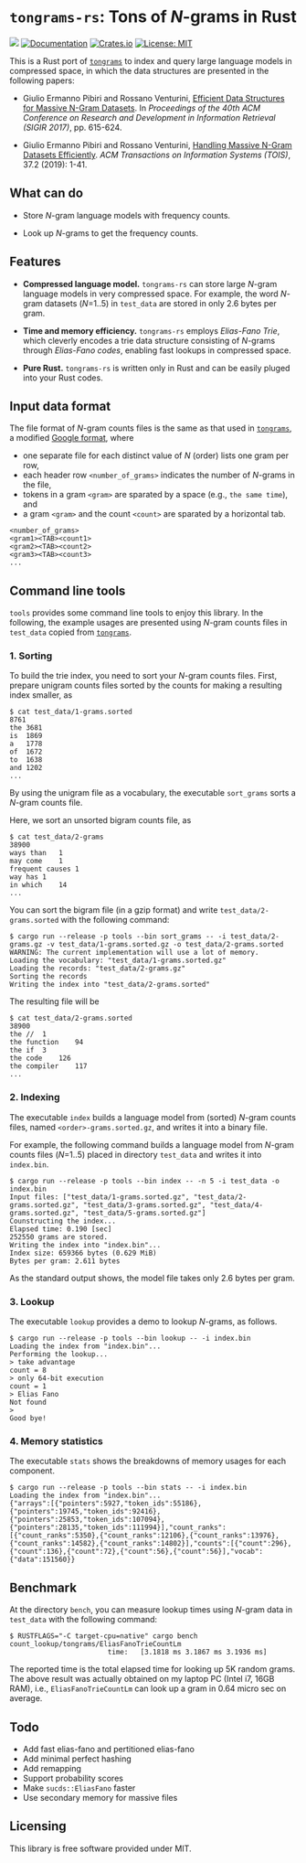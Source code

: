 # `tongrams-rs`: Tons of *N*-grams in Rust

![](https://github.com/kampersanda/tongrams-rs/actions/workflows/rust.yml/badge.svg)
[![Documentation](https://docs.rs/tongrams/badge.svg)](https://docs.rs/tongrams)
[![Crates.io](https://img.shields.io/crates/v/tongrams.svg)](https://crates.io/crates/tongrams)
[![License: MIT](https://img.shields.io/badge/license-MIT-blue.svg)](https://github.com/kampersanda/tongrams-rs/blob/master/LICENSE)

This is a Rust port of [`tongrams`](https://github.com/jermp/tongrams) to index and query large language models in compressed space, in which the data structures are presented in the following papers:

 - Giulio Ermanno Pibiri and Rossano Venturini, [Efficient Data Structures for Massive N-Gram Datasets](https://doi.org/10.1145/3077136.3080798). In *Proceedings of the 40th ACM Conference on Research and Development in Information Retrieval (SIGIR 2017)*, pp. 615-624.
 
 - Giulio Ermanno Pibiri and Rossano Venturini, [Handling Massive N-Gram Datasets Efficiently](https://doi.org/10.1145/3302913). *ACM Transactions on Information Systems (TOIS)*, 37.2 (2019): 1-41.

## What can do

 - Store *N*-gram language models with frequency counts.

 - Look up *N*-grams to get the frequency counts.

## Features

 - **Compressed language model.** `tongrams-rs` can store large *N*-gram language models in very compressed space. For example, the word *N*-gram datasets (*N*=1..5) in `test_data` are stored in only 2.6 bytes per gram.
  
 - **Time and memory efficiency.** `tongrams-rs` employs *Elias-Fano Trie*, which cleverly encodes a trie data structure consisting of *N*-grams through *Elias-Fano codes*, enabling fast lookups in compressed space.
  
 - **Pure Rust.** `tongrams-rs` is written only in Rust and can be easily pluged into your Rust codes.

## Input data format

The file format of *N*-gram counts files is the same as that used in [`tongrams`](https://github.com/jermp/tongrams), a modified [Google format](http://storage.googleapis.com/books/ngrams/books/datasetsv2.html), where

 - one separate file for each distinct value of *N* (order) lists one gram per row,
 - each header row `<number_of_grams>` indicates the number of *N*-grams in the file,
 - tokens in a gram `<gram>` are sparated by a space (e.g., `the same time`), and
 - a gram `<gram>` and the count `<count>` are sparated by a horizontal tab.

```
<number_of_grams>
<gram1><TAB><count1>
<gram2><TAB><count2>
<gram3><TAB><count3>
...
```

## Command line tools

`tools` provides some command line tools to enjoy this library. In the following, the example usages are presented using *N*-gram counts files in `test_data` copied from [`tongrams`](https://github.com/jermp/tongrams).

### 1. Sorting

To build the trie index, you need to sort your *N*-gram counts files.
First, prepare unigram counts files sorted by the counts for making a resulting index smaller, as

```
$ cat test_data/1-grams.sorted
8761
the	3681
is	1869
a	1778
of	1672
to	1638
and	1202
...
```

By using the unigram file as a vocabulary, the executable `sort_grams` sorts a *N*-gram counts file.

Here, we sort an unsorted bigram counts file, as

```
$ cat test_data/2-grams
38900
ways than	1
may come	1
frequent causes	1
way has	1
in which	14
...
```

You can sort the bigram file (in a gzip format) and write `test_data/2-grams.sorted` with the following command:

```
$ cargo run --release -p tools --bin sort_grams -- -i test_data/2-grams.gz -v test_data/1-grams.sorted.gz -o test_data/2-grams.sorted
WARNING: The current implementation will use a lot of memory.
Loading the vocabulary: "test_data/1-grams.sorted.gz"
Loading the records: "test_data/2-grams.gz"
Sorting the records
Writing the index into "test_data/2-grams.sorted"
```

The resulting file will be

```
$ cat test_data/2-grams.sorted
38900
the //	1
the function	94
the if	3
the code	126
the compiler	117
...
```


### 2. Indexing

The executable `index` builds a language model from (sorted) *N*-gram counts files, named `<order>-grams.sorted.gz`, and writes it into a binary file.

For example, the following command builds a language model from *N*-gram counts files (*N*=1..5) placed in directory `test_data` and writes it into `index.bin`.

```
$ cargo run --release -p tools --bin index -- -n 5 -i test_data -o index.bin
Input files: ["test_data/1-grams.sorted.gz", "test_data/2-grams.sorted.gz", "test_data/3-grams.sorted.gz", "test_data/4-grams.sorted.gz", "test_data/5-grams.sorted.gz"]
Counstructing the index...
Elapsed time: 0.190 [sec]
252550 grams are stored.
Writing the index into "index.bin"...
Index size: 659366 bytes (0.629 MiB)
Bytes per gram: 2.611 bytes
```

As the standard output shows, the model file takes only 2.6 bytes per gram.

### 3. Lookup

The executable `lookup` provides a demo to lookup *N*-grams, as follows.

```
$ cargo run --release -p tools --bin lookup -- -i index.bin 
Loading the index from "index.bin"...
Performing the lookup...
> take advantage
count = 8
> only 64-bit execution
count = 1
> Elias Fano
Not found
> 
Good bye!
```

### 4. Memory statistics

The executable `stats` shows the breakdowns of memory usages for each component.

```
$ cargo run --release -p tools --bin stats -- -i index.bin
Loading the index from "index.bin"...
{"arrays":[{"pointers":5927,"token_ids":55186},{"pointers":19745,"token_ids":92416},{"pointers":25853,"token_ids":107094},{"pointers":28135,"token_ids":111994}],"count_ranks":[{"count_ranks":5350},{"count_ranks":12106},{"count_ranks":13976},{"count_ranks":14582},{"count_ranks":14802}],"counts":[{"count":296},{"count":136},{"count":72},{"count":56},{"count":56}],"vocab":{"data":151560}}
```

## Benchmark

At the directory `bench`, you can measure lookup times using *N*-gram data in `test_data` with the following command:

```
$ RUSTFLAGS="-C target-cpu=native" cargo bench
count_lookup/tongrams/EliasFanoTrieCountLm
                        time:   [3.1818 ms 3.1867 ms 3.1936 ms]
```

The reported time is the total elapsed time for looking up 5K random grams.
The above result was actually obtained on my laptop PC (Intel i7, 16GB RAM),
i.e., `EliasFanoTrieCountLm` can look up a gram in 0.64 micro sec on average.

## Todo

- Add fast elias-fano and pertitioned elias-fano
- Add minimal perfect hashing
- Add remapping
- Support probability scores
- Make `sucds::EliasFano` faster
- Use secondary memory for massive files

## Licensing

This library is free software provided under MIT.
